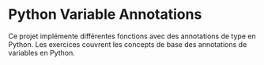 # Python Variable Annotations

Ce projet implémente différentes fonctions avec des annotations de type en Python.
Les exercices couvrent les concepts de base des annotations de variables en Python.

